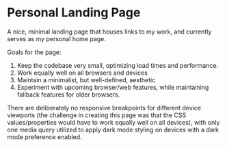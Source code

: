 # Personal Landing Page
A nice, minimal landing page that houses links to my work, and currently serves as my personal home page.

Goals for the page:

1. Keep the codebase very small, optimizing load times and performance.
2. Work equally well on all browsers and devices
3. Maintain a minimalist, but well-defined, aesthetic
4. Experiment with upcoming browser/web features, while maintaining fallback features for older browsers.

There are deliberately no responsive breakpoints for different device viewports (the challenge in creating this page was that the CSS values/properties would have to work equally well on all devices), with only one media query utilized to apply dark mode styling on devices with a dark mode preference enabled.

